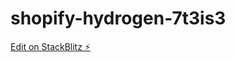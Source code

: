 # shopify-hydrogen-7t3is3

[Edit on StackBlitz ⚡️](https://stackblitz.com/edit/shopify-hydrogen-7t3is3)